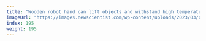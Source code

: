 ```yaml
---
title: "Wooden robot hand can lift objects and withstand high temperatures"
imageUrl: "https://images.newscientist.com/wp-content/uploads/2023/03/03144213/SEI_146640986.jpg?width=600"
index: 195
weight: 195
---
```

